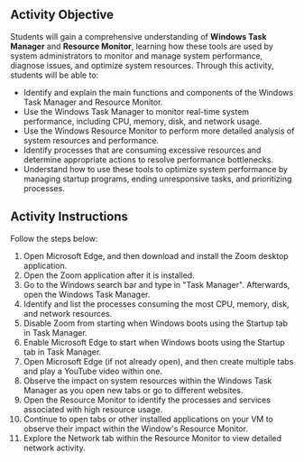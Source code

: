 ## Activity Objective

Students will gain a comprehensive understanding of **Windows Task Manager** and **Resource Monitor**, learning how these tools are used by system administrators to monitor and manage system performance, diagnose issues, and optimize system resources.
Through this activity, students will be able to:

- Identify and explain the main functions and components of the Windows Task Manager and Resource Monitor.
- Use the Windows Task Manager to monitor real-time system performance, including CPU, memory, disk, and network usage.
- Use the Windows Resource Monitor to perform more detailed analysis of system resources and performance.
- Identify processes that are consuming excessive resources and determine appropriate actions to resolve performance bottlenecks.
- Understand how to use these tools to optimize system performance by managing startup programs, ending unresponsive tasks, and prioritizing processes.

## Activity Instructions

Follow the steps below:
1. Open Microsoft Edge, and then download and install the Zoom desktop application.
2. Open the Zoom application after it is installed.
3. Go to the Windows search bar and type in "Task Manager". Afterwards, open the Windows Task Manager.
4. Identify and list the processes consuming the most CPU, memory, disk, and network resources.
5. Disable Zoom from starting when Windows boots using the Startup tab in Task Manager.
6. Enable Microsoft Edge to start when Windows boots using the Startup tab in Task Manager.
7. Open Microsoft Edge (if not already open), and then create multiple tabs and play a YouTube video within one.
8. Observe the impact on system resources within the Windows Task Manager as you open new tabs or go to different websites.
9. Open the Resource Monitor to identify the processes and services associated with high resource usage.
10. Continue to open tabs or other installed applications on your VM to observe their impact within the Window's Resource Monitor.
11. Explore the Network tab within the Resource Monitor to view detailed network activity.
